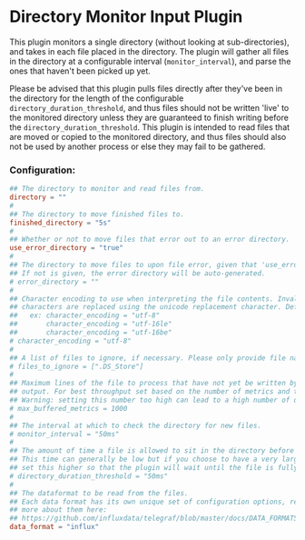 # Directory Monitor Input Plugin

This plugin monitors a single directory (without looking at sub-directories), and takes in each file placed in the directory.
The plugin will gather all files in the directory at a configurable interval (`monitor_interval`), and parse the ones that haven't been picked up yet.

Please be advised that this plugin pulls files directly after they've been in the directory for the length of the configurable `directory_duration_threshold`, and thus files should not be written 'live' to the monitored directory unless they are guaranteed to finish writing before the `directory_duration_threshold`. This plugin is intended to read files that are moved or copied to the monitored directory, and thus files should also not be used by another process or else they may fail to be gathered.

### Configuration:

```toml
## The directory to monitor and read files from.
directory = ""
#
## The directory to move finished files to.
finished_directory = "5s"
#
## Whether or not to move files that error out to an error directory.
use_error_directory = "true"
#
## The directory to move files to upon file error, given that 'use_error_directory' is enabled.
## If not is given, the error directory will be auto-generated.
# error_directory = ""
#
## Character encoding to use when interpreting the file contents. Invalid
## characters are replaced using the unicode replacement character. Defaults to utf-8.
##   ex: character_encoding = "utf-8"
##       character_encoding = "utf-16le"
##       character_encoding = "utf-16be"
# character_encoding = "utf-8"
#
## A list of files to ignore, if necessary. Please only provide file name and not a full path.
# files_to_ignore = [".DS_Store"]
#
## Maximum lines of the file to process that have not yet be written by the
## output. For best throughput set based on the number of metrics and the size of the output's metric_batch_size.
## Warning: setting this number too high can lead to a high number of dropped metrics.
# max_buffered_metrics = 1000
#
## The interval at which to check the directory for new files.
# monitor_interval = "50ms"
#
## The amount of time a file is allowed to sit in the directory before it is picked up.
## This time can generally be low but if you choose to have a very large file written to the directory and it's potentially slow,
## set this higher so that the plugin will wait until the file is fully copied to the directory.
# directory_duration_threshold = "50ms"
#
## The dataformat to be read from the files.
## Each data format has its own unique set of configuration options, read
## more about them here:
## https://github.com/influxdata/telegraf/blob/master/docs/DATA_FORMATS_INPUT.md
data_format = "influx"
```